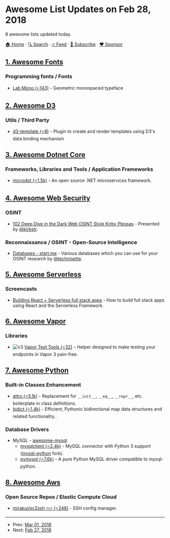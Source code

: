# Awesome List Updates on Feb 28, 2018

8 awesome lists updated today.

[🏠 Home](/README.md) · [🔍 Search](https://www.trackawesomelist.com/search/) · [🔥 Feed](https://www.trackawesomelist.com/rss.xml) · [📮 Subscribe](https://trackawesomelist.us17.list-manage.com/subscribe?u=d2f0117aa829c83a63ec63c2f&id=36a103854c) · [❤️  Sponsor](https://github.com/sponsors/theowenyoung)



## [1. Awesome Fonts](/content/brabadu/awesome-fonts/README.md)

### Programming fonts / Fonts

*   [Lab Mono (⭐143)](https://github.com/hatsumatsu/Lab-Mono) - Geometric monospaced typeface

## [2. Awesome D3](/content/wbkd/awesome-d3/README.md)

### Utils / Third Party

*   [d3-template (⭐8)](https://github.com/ErikOnBike/d3-template) - Plugin to create and render templates using D3's data binding mechanism

## [3. Awesome Dotnet Core](/content/thangchung/awesome-dotnet-core/README.md)

### Frameworks, Libraries and Tools / Application Frameworks

*   [microdot (⭐1.5k)](https://github.com/gigya/microdot) - An open source .NET microservices framework.

## [4. Awesome Web Security](/content/qazbnm456/awesome-web-security/README.md)

### OSINT

*   [102 Deep Dive in the Dark Web OSINT Style Kirby Plessas](https://www.youtube.com/watch?v=fzd3zkAI_o4) - Presented by [@kirbstr](https://twitter.com/kirbstr).

### Reconnaissance / OSINT - Open-Source Intelligence

*   [Databases - start.me](https://start.me/p/QRENnO/databases) - Various databases which you can use for your OSINT research by [@technisette](https://twitter.com/technisette).

## [5. Awesome Serverless](/content/pmuens/awesome-serverless/README.md)

### Screencasts

*   [Building React + Serverless full stack apps](https://www.youtube.com/watch?v=UGrGce6-cX4) - How to build full stack apps using React and the Serverless Framework.

## [6. Awesome Vapor](/content/vapor-community/awesome-vapor/README.md)

### Libraries

*   ![v3](https://github.com/vapor-community/awesome-vapor/raw/main/img/vapor-3.png) [Vapor Test Tools (⭐32)](https://github.com/LiveUI/VaporTestTools) – Helper designed to make testing your endpoints in Vapor 3 pain-free.

## [7. Awesome Python](/content/vinta/awesome-python/README.md)

### Built-in Classes Enhancement

*   [attrs (⭐5.1k)](https://github.com/python-attrs/attrs) - Replacement for `__init__`, `__eq__`, `__repr__`, etc. boilerplate in class definitions.
*   [bidict (⭐1.4k)](https://github.com/jab/bidict) - Efficient, Pythonic bidirectional map data structures and related functionality..

### Database Drivers

*   MySQL - [awesome-mysql](http://shlomi-noach.github.io/awesome-mysql/)
    *   [mysqlclient (⭐2.4k)](https://github.com/PyMySQL/mysqlclient) - MySQL connector with Python 3 support ([mysql-python](https://sourceforge.net/projects/mysql-python/) fork).
    *   [pymysql (⭐7.6k)](https://github.com/PyMySQL/PyMySQL) - A pure Python MySQL driver compatible to mysql-python.

## [8. Awesome Aws](/content/donnemartin/awesome-aws/README.md)

### Open Source Repos / Elastic Compute Cloud

*   [mirakui/ec2ssh :fire::fire: (⭐248)](https://github.com/mirakui/ec2ssh) - SSH config manager.

---

- Prev: [Mar 01, 2018](/content/2018/03/01/README.md)
- Next: [Feb 27, 2018](/content/2018/02/27/README.md)